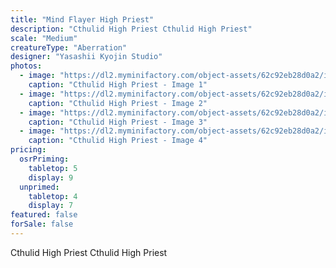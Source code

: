 ```yaml
---
title: "Mind Flayer High Priest"
description: "Cthulid High Priest Cthulid High Priest"
scale: "Medium"
creatureType: "Aberration"
designer: "Yasashii Kyojin Studio"
photos:
  - image: "https://dl2.myminifactory.com/object-assets/62c92eb28d0a2/images/720X720-cthulid-boss-bob-ps.jpg"
    caption: "Cthulid High Priest - Image 1"
  - image: "https://dl2.myminifactory.com/object-assets/62c92eb28d0a2/images/720X720-mindflayer-3.jpg"
    caption: "Cthulid High Priest - Image 2"
  - image: "https://dl2.myminifactory.com/object-assets/62c92eb28d0a2/images/720X720-mindflayer-4.jpg"
    caption: "Cthulid High Priest - Image 3"
  - image: "https://dl2.myminifactory.com/object-assets/62c92eb28d0a2/images/720X720-mindflayer-2.jpg"
    caption: "Cthulid High Priest - Image 4"
pricing:
  osrPriming:
    tabletop: 5
    display: 9
  unprimed:
    tabletop: 4
    display: 7
featured: false
forSale: false
---
```


Cthulid High Priest Cthulid High Priest